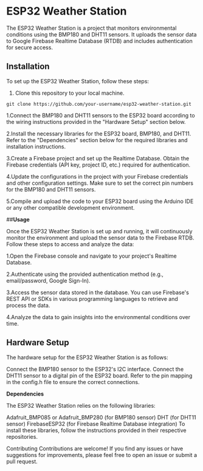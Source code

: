 # ESP32 Weather Station

The ESP32 Weather Station is a project that monitors environmental conditions using the BMP180 and DHT11 sensors. It uploads the sensor data to Google Firebase Realtime Database (RTDB) and includes authentication for secure access.

## Installation

To set up the ESP32 Weather Station, follow these steps:

1. Clone this repository to your local machine.

```shell
git clone https://github.com/your-username/esp32-weather-station.git
 ```
1.Connect the BMP180 and DHT11 sensors to the ESP32 board according to the wiring instructions provided in the "Hardware Setup" section below.

2.Install the necessary libraries for the ESP32 board, BMP180, and DHT11. Refer to the "Dependencies" section below for the required libraries and installation instructions.

3.Create a Firebase project and set up the Realtime Database. Obtain the Firebase credentials (API key, project ID, etc.) required for authentication.

4.Update the configurations in the project with your Firebase credentials and other configuration settings. Make sure to set the correct pin numbers for the BMP180 and DHT11 sensors.

5.Compile and upload the code to your ESP32 board using the Arduino IDE or any other compatible development environment.

##**Usage**

Once the ESP32 Weather Station is set up and running, it will continuously monitor the environment and upload the sensor data to the Firebase RTDB. Follow these steps to access and analyze the data:

1.Open the Firebase console and navigate to your project's Realtime Database.

2.Authenticate using the provided authentication method (e.g., email/password, Google Sign-In).

3.Access the sensor data stored in the database. You can use Firebase's REST API or SDKs in various programming languages to retrieve and process the data.

4.Analyze the data to gain insights into the environmental conditions over time.

## Hardware Setup

The hardware setup for the ESP32 Weather Station is as follows:

Connect the BMP180 sensor to the ESP32's I2C interface.
Connect the DHT11 sensor to a digital pin of the ESP32 board.
Refer to the pin mapping in the config.h file to ensure the correct connections.

**Dependencies**

The ESP32 Weather Station relies on the following libraries:

Adafruit_BMP085 or Adafruit_BMP280 (for BMP180 sensor)
DHT (for DHT11 sensor)
FirebaseESP32 (for Firebase Realtime Database integration)
To install these libraries, follow the instructions provided in their respective repositories.

Contributing
Contributions are welcome! If you find any issues or have suggestions for improvements, please feel free to open an issue or submit a pull request.
